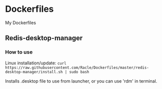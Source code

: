 # Dockerfiles
My Dockerfiles


## Redis-desktop-manager

### How to use
Linux installation/update: `curl https://raw.githubusercontent.com/Racle/Dockerfiles/master/redis-desktop-manager/install.sh | sudo bash`

Installs .desktop file to use from launcher, or you can use 'rdm' in terminal.
